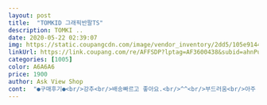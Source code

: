 ```yaml
---
layout: post 
title:  "TOMKID 그래픽반팔TS" 
description: TOMKI ..
date: 2020-05-22 02:39:07 
img: https://static.coupangcdn.com/image/vendor_inventory/2dd5/105e914443694a7e04bf8954ef4aa27d396a84fb738c4e0bb5b24778754d.jpg 
linkUrl: https://link.coupang.com/re/AFFSDP?lptag=AF3600438&subid=ahnPublicAsk&pageKey=211165435&itemId=632017673&vendorItemId=4654872828&traceid=V0-113-e3f84e4ca9b2967b 
categories: [1005] 
color: A6A6A6 
price: 1900 
author: Ask View Shop 
cont:  "●구매후기●<br/>강추<br/>배송빠르고 좋아요.<br/>^^<br/>부드러움<br/>아주 좋아요.<br/><br/>저렴<br/>품질은 굿입니다  사이즈가 조금 큽니다<br/>한여름까지 쭈욱<br/>" 
---
```


